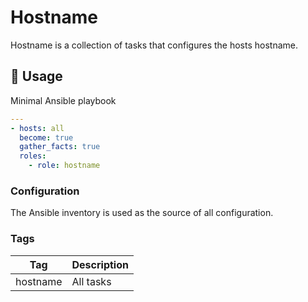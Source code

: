 # Hostname

Hostname is a collection of tasks that configures the hosts hostname.

## 🚀 Usage

Minimal Ansible playbook

```yaml
---
- hosts: all
  become: true
  gather_facts: true
  roles:
    - role: hostname
```

### Configuration

The Ansible inventory is used as the source of all configuration.

### Tags

| Tag | Description |
| --- | ----------- |
| hostname | All tasks |
